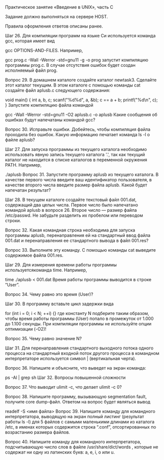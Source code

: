 Практическое занятие «Введение в UNIX», часть C

Задание должно выполняться на сервере HOST.

Правила оформления ответов описаны ранее.

Шаг 26. Для компиляции программ на языке Си используется команда gcc, которая имеет вид

gcc OPTIONS-AND-FILES.
Например,

gcc prog.c -Wall -Werror -std=gnu11 -g -o prog
запустит компиляцию программы prog.c. В случае отсутствия ошибок будет создан исполняемый файл prog.

Вопрос 29. В домашнем каталоге создайте каталог newtask3. Сделайте этот каталог текущим. В этом каталоге с помощью команды cat создайте файл aplusb.c следующего содержания:

void main()
{
int a, b, c;
scanf("%d%d", a, &b);
c == a + b;
printf("%d\n", c);
}
Запустите компиляцию файла командой

gcc -Wall -Werror -std=gnu11 -O2 aplusb.c -o aplusb
Какие сообщения об ошибках будут напечатаны командой gcc?

Вопрос 30. Исправьте ошибки. Добейтесь, чтобы компиляция файла проходила без ошибок. Какую информацию печатает команда ls -l о файле aplusb?

Шаг 27. Для запуска программы из текущего каталога необходимо использовать явную запись текущего каталога '.', так как текущий каталог не находится в списке каталогов в переменной окружения PATH. Например,

./aplusb
Вопрос 31. Запустите программу aplusb из текущего каталога. В качестве первого числа введите ваш идентификатор пользователя, в качестве второго числа введите размер файла aplusb. Какой будет напечатан результат?

Шаг 28. В текущем каталоге создайте текстовый файл 001.dat, содержащий два целых числа. Первое число было напечатано командой aplusb в вопросе 26. Второе число — размер файла /etc/passwd. Не забудьте разделить их пробелом или переводом строки.

Вопрос 32. Какая командная строка необходима для запуска программы aplusb, перенаправления ей на стандартный ввод файла 001.dat и перенаправления ее стандартного вывода в файл 001.res?

Вопрос 33. Выполните эту команду. С помощью команды cat выведите содержимое файла 001.res.

Шаг 29. Для измерения времени работы программы используетсякоманда time. Например,

time ./aplusb < 001.dat
Время работы программы выводится в строке ”User”.

Вопрос 34. Чему равно это время (User)?

Шаг 30. В программу вставьте цикл задержки вида

for (int i = 0; i < N; ++i) {}
где константу N подберите таким образом, чтобы время работы программы (User) попало в промежуток от 1.000 до 1.100 секунды. При компиляции программы не используйте опции оптимизации (-O2)!

Вопрос 35. Чему равно значение N?

Шаг 31. Для перенаправления стандартного выходного потока одного процесса на стандартный входной поток другого процесса в командном интерпретаторе используется символ | (вертикальная черта).

Вопрос 36. Напишите и объясните, что выведет на экран команда:

ps -Al | grep sh
Шаг 32. Вопросы повышенной сложности

Вопрос 37. Что выводит ulimit -c, что делает ulimit -c 0?

Вопрос 38. Напишите программу, вызывающую segmentation fault, получите core dump-файл. Ответом на вопрос будет являться вывод

readelf -S <имя файла>
Вопрос 39. Напишите команду для командного интерпретатора, выводящую на экран полный листинг (результат работы ls -l) для 5 файлов с самыми маленькими длинами из каталога /etc, в именах которых содержится строка “.conf”, отсортированных по возрастанию размера файлов.

Вопрос 40. Напишите команду для командного интерпретатора, подсчитывающую число слов в файле /usr/share/dict/words , которые не содержат ни одну из латинских букв: a, e, i, o или u.
